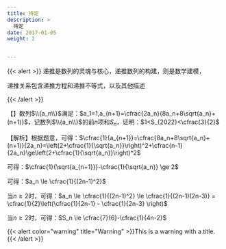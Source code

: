```yaml
---
title: 待定
description: >
  待定
date: 2017-01-05
weight: 2


---
```


{{< alert >}}
递推是数列的灵魂与核心，递推数列的构建，则是数学建模，

递推关系包含递推方程和递推不等式，以及其他描述

{{< /alert >}}





【】数列$\\{a_n\\}$满足：$a_1=1,a_{n+1}=\cfrac{2a_n}{8a_n+8\sqrt{a_n}+(n+1)}$，记数列$\\{a_n\\}$的前$n$项和$S_n$，证明：$1<S_{2022}<\cfrac{3}{2}$

【解析】根据题意，可得：$\cfrac{1}{a_{n+1}}=\cfrac{8a_n+8\sqrt{a_n}+(n+1)}{2a_n}=\left(2+\cfrac{1}{\sqrt{a_n}}\right)^2+\cfrac{n-1}{2a_n}\ge\left(2+\cfrac{1}{\sqrt{a_n}}\right)^2$

可得：$\cfrac{1}{\sqrt{a_{n+1}}}-\cfrac{1}{\sqrt{a_n}} \ge 2$

可得：$a_n \le \cfrac{1}{(2n-1)^2}$

当$n \ge 2$时，可得：$a_n \le \cfrac{1}{(2n-1)^2} \le \cfrac{1}{(2n-1)(2n-3)} = \cfrac{1}{2}\left(\cfrac{1}{2n-1} - \cfrac{1}{2n-3} \right)$

当$n \ge 2$时，可得：$S_n \le \cfrac{7}{6}-\cfrac{1}{4n-2}$


{{< alert color="warning" title="Warning" >}}This is a warning with a title.{{< /alert >}}



